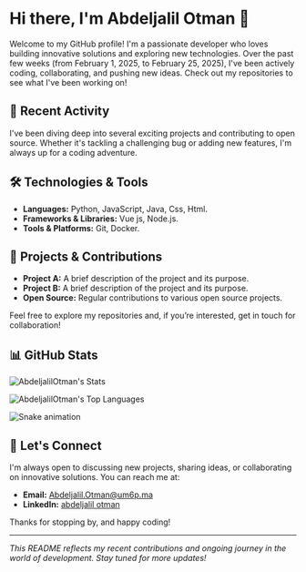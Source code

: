 
# Hi there, I'm Abdeljalil Otman 👋

Welcome to my GitHub profile! I'm a passionate developer who loves building innovative solutions and exploring new technologies. Over the past few weeks (from February 1, 2025, to February 25, 2025), I've been actively coding, collaborating, and pushing new ideas. Check out my repositories to see what I've been working on!

## 🔭 Recent Activity

I've been diving deep into several exciting projects and contributing to open source. Whether it's tackling a challenging bug or adding new features, I'm always up for a coding adventure.

## 🛠 Technologies & Tools

- **Languages:** Python, JavaScript, Java, Css, Html.
- **Frameworks & Libraries:** Vue js, Node.js. 
- **Tools & Platforms:** Git, Docker.

## 🚀 Projects & Contributions

- **Project A:** A brief description of the project and its purpose.
- **Project B:** A brief description of the project and its purpose.
- **Open Source:** Regular contributions to various open source projects.

Feel free to explore my repositories and, if you’re interested, get in touch for collaboration!

## 📊 GitHub Stats

![AbdeljalilOtman's Stats](https://github-readme-stats.vercel.app/api?username=AbdeljalilOtman&theme=blueberry&show_icons=true&hide_border=false&count_private=true)

![AbdeljalilOtman's Top Languages](https://github-readme-stats.vercel.app/api/top-langs/?username=AbdeljalilOtman&theme=blueberry&show_icons=true&hide_border=false&layout=compact)

<img src="https://raw.githubusercontent.com/AbdeljalilOtman/AbdeljalilOtman/output/snake.svg" alt="Snake animation" />

###



## 🤝 Let's Connect

I'm always open to discussing new projects, sharing ideas, or collaborating on innovative solutions. You can reach me at:
- **Email:** [Abdeljalil.Otman@um6p.ma](mailto:Abdeljalil.Otman@um6p.ma)
- **LinkedIn:** [abdeljalil otman]([https://linkedin.com/in/yourprofile](https://www.linkedin.com/in/abdeljalil-otman-2825a51a5/))

Thanks for stopping by, and happy coding!

---

*This README reflects my recent contributions and ongoing journey in the world of development. Stay tuned for more updates!*

